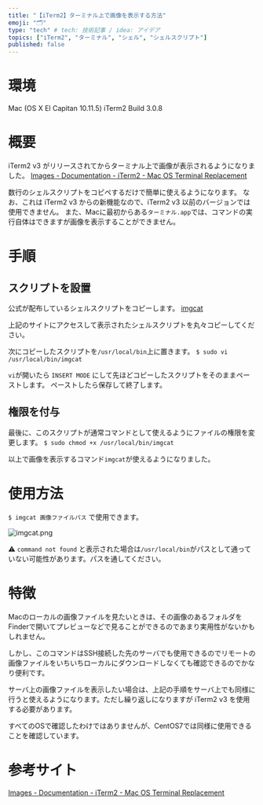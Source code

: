 ```yaml
---
title: "【iTerm2】ターミナル上で画像を表示する方法"
emoji: "🗂"
type: "tech" # tech: 技術記事 / idea: アイデア
topics: ["iTerm2", "ターミナル", "シェル", "シェルスクリプト"]
published: false
---
```


# 環境
Mac (OS X El Capitan 10.11.5)
iTerm2 Build 3.0.8

# 概要
iTerm2 v3 がリリースされてからターミナル上で画像が表示されるようになりました。
[Images - Documentation - iTerm2 - Mac OS Terminal Replacement](https://www.iterm2.com/documentation-images.html)

数行のシェルスクリプトをコピペするだけで簡単に使えるようになります。
なお、これは iTerm2 v3 からの新機能なので、iTerm2 v3 以前のバージョンでは使用できません。
また、Macに最初からある`ターミナル.app`では、コマンドの実行自体はできますが画像を表示することができません。

# 手順
## スクリプトを設置
公式が配布しているシェルスクリプトをコピーします。
[imgcat](https://raw.githubusercontent.com/gnachman/iTerm2/master/tests/imgcat)

上記のサイトにアクセスして表示されたシェルスクリプトを丸々コピーしてください。

次にコピーしたスクリプトを`/usr/local/bin`上に置きます。
`$ sudo vi /usr/local/bin/imgcat`

`vi`が開いたら `INSERT MODE` にして先ほどコピーしたスクリプトをそのままペーストします。
ペーストしたら保存して終了します。

## 権限を付与
最後に、このスクリプトが通常コマンドとして使えるようにファイルの権限を変更します。
`$ sudo chmod +x /usr/local/bin/imgcat`

以上で画像を表示するコマンド`imgcat`が使えるようになりました。

# 使用方法
`$ imgcat 画像ファイルパス` で使用できます。

![imgcat.png](https://qiita-image-store.s3.amazonaws.com/0/113895/750f47e6-a992-57b2-198b-7d883eceab2e.png)

:warning: `command not found` と表示された場合は`/usr/local/bin`がパスとして通っていない可能性があります。パスを通してください。

# 特徴
Macのローカルの画像ファイルを見たいときは、その画像のあるフォルダをFinderで開いてプレビューなどで見ることができるのであまり実用性がないかもしれません。

しかし、このコマンドはSSH接続した先のサーバでも使用できるのでリモートの画像ファイルをいちいちローカルにダウンロードしなくても確認できるのでかなり便利です。

サーバ上の画像ファイルを表示したい場合は、上記の手順をサーバ上でも同様に行うと使えるようになります。ただし繰り返しになりますが iTerm2 v3 を使用する必要があります。

すべてのOSで確認したわけではありませんが、CentOS7では同様に使用できることを確認しています。

# 参考サイト
[Images - Documentation - iTerm2 - Mac OS Terminal Replacement](https://www.iterm2.com/documentation-images.html)
